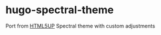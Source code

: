 # hugo-spectral-theme
Port from [HTML5UP](https://html5up.net/spectral) Spectral theme with custom adjustments

